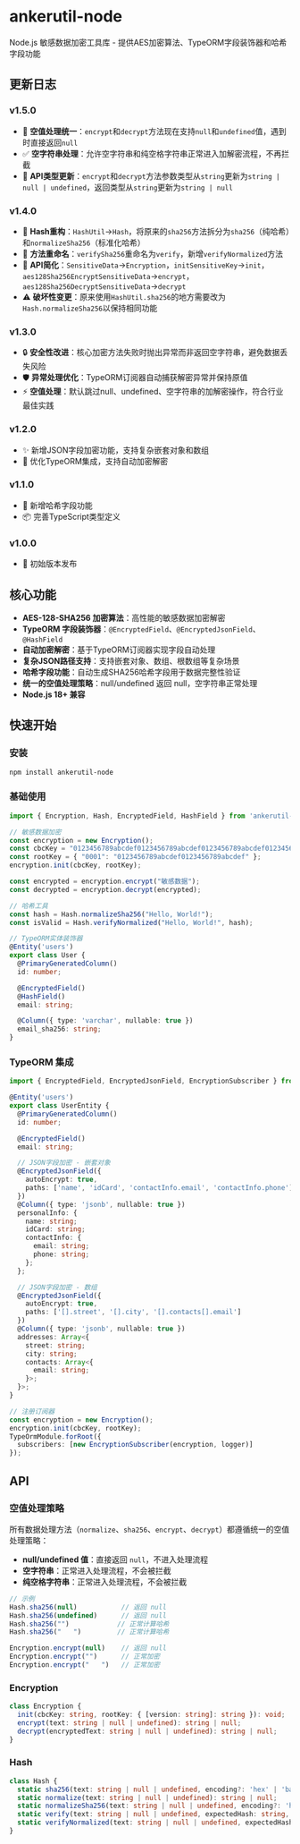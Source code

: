 # ankerutil-node

Node.js 敏感数据加密工具库 - 提供AES加密算法、TypeORM字段装饰器和哈希字段功能

## 更新日志

### v1.5.0
- 🔧 **空值处理统一**：`encrypt`和`decrypt`方法现在支持`null`和`undefined`值，遇到时直接返回`null`
- ✅ **空字符串处理**：允许空字符串和纯空格字符串正常进入加解密流程，不再拦截
- 📝 **API类型更新**：`encrypt`和`decrypt`方法参数类型从`string`更新为`string | null | undefined`，返回类型从`string`更新为`string | null`

### v1.4.0
- 🔄 **Hash重构**：`HashUtil`→`Hash`，将原来的`sha256`方法拆分为`sha256`（纯哈希）和`normalizeSha256`（标准化哈希）
- 📝 **方法重命名**：`verifySha256`重命名为`verify`，新增`verifyNormalized`方法
- 🔧 **API简化**：`SensitiveData`→`Encryption`，`initSensitiveKey`→`init`，`aes128Sha256EncryptSensitiveData`→`encrypt`，`aes128Sha256DecryptSensitiveData`→`decrypt`
- ⚠️ **破坏性变更**：原来使用`HashUtil.sha256`的地方需要改为`Hash.normalizeSha256`以保持相同功能

### v1.3.0
- 🔒 **安全性改进**：核心加密方法失败时抛出异常而非返回空字符串，避免数据丢失风险
- 🛡️ **异常处理优化**：TypeORM订阅器自动捕获解密异常并保持原值
- ⚡ **空值处理**：默认跳过null、undefined、空字符串的加解密操作，符合行业最佳实践

### v1.2.0
- ✨ 新增JSON字段加密功能，支持复杂嵌套对象和数组
- 🔧 优化TypeORM集成，支持自动加密解密

### v1.1.0
- 🎯 新增哈希字段功能
- 📦 完善TypeScript类型定义

### v1.0.0
- 🚀 初始版本发布

## 核心功能

- **AES-128-SHA256 加密算法**：高性能的敏感数据加密解密
- **TypeORM 字段装饰器**：`@EncryptedField`、`@EncryptedJsonField`、`@HashField`
- **自动加密解密**：基于TypeORM订阅器实现字段自动处理
- **复杂JSON路径支持**：支持嵌套对象、数组、根数组等复杂场景
- **哈希字段功能**：自动生成SHA256哈希字段用于数据完整性验证
- **统一的空值处理策略**：null/undefined 返回 null，空字符串正常处理
- **Node.js 18+ 兼容**

## 快速开始

### 安装

```bash
npm install ankerutil-node
```

### 基础使用

```typescript
import { Encryption, Hash, EncryptedField, HashField } from 'ankerutil-node';

// 敏感数据加密
const encryption = new Encryption();
const cbcKey = "0123456789abcdef0123456789abcdef0123456789abcdef0123456789abcdef";
const rootKey = { "0001": "0123456789abcdef0123456789abcdef" };
encryption.init(cbcKey, rootKey);

const encrypted = encryption.encrypt("敏感数据");
const decrypted = encryption.decrypt(encrypted);

// 哈希工具
const hash = Hash.normalizeSha256("Hello, World!");
const isValid = Hash.verifyNormalized("Hello, World!", hash);

// TypeORM实体装饰器
@Entity('users')
export class User {
  @PrimaryGeneratedColumn()
  id: number;

  @EncryptedField()
  @HashField()
  email: string;

  @Column({ type: 'varchar', nullable: true })
  email_sha256: string;
}
```

### TypeORM 集成

```typescript
import { EncryptedField, EncryptedJsonField, EncryptionSubscriber } from 'ankerutil-node';

@Entity('users')
export class UserEntity {
  @PrimaryGeneratedColumn()
  id: number;

  @EncryptedField()
  email: string;

  // JSON字段加密 - 嵌套对象
  @EncryptedJsonField({
    autoEncrypt: true,
    paths: ['name', 'idCard', 'contactInfo.email', 'contactInfo.phone']
  })
  @Column({ type: 'jsonb', nullable: true })
  personalInfo: {
    name: string;
    idCard: string;
    contactInfo: {
      email: string;
      phone: string;
    };
  };

  // JSON字段加密 - 数组
  @EncryptedJsonField({
    autoEncrypt: true,
    paths: ['[].street', '[].city', '[].contacts[].email']
  })
  @Column({ type: 'jsonb', nullable: true })
  addresses: Array<{
    street: string;
    city: string;
    contacts: Array<{
      email: string;
    }>;
  }>;
}

// 注册订阅器
const encryption = new Encryption();
encryption.init(cbcKey, rootKey);
TypeOrmModule.forRoot({
  subscribers: [new EncryptionSubscriber(encryption, logger)]
});
```

## API

### 空值处理策略

所有数据处理方法（`normalize`、`sha256`、`encrypt`、`decrypt`）都遵循统一的空值处理策略：

- **null/undefined 值**：直接返回 `null`，不进入处理流程
- **空字符串**：正常进入处理流程，不会被拦截
- **纯空格字符串**：正常进入处理流程，不会被拦截

```typescript
// 示例
Hash.sha256(null)           // 返回 null
Hash.sha256(undefined)      // 返回 null  
Hash.sha256("")            // 正常计算哈希
Hash.sha256("   ")         // 正常计算哈希

Encryption.encrypt(null)    // 返回 null
Encryption.encrypt("")      // 正常加密
Encryption.encrypt("   ")   // 正常加密
```

### Encryption

```typescript
class Encryption {
  init(cbcKey: string, rootKey: { [version: string]: string }): void;
  encrypt(text: string | null | undefined): string | null;
  decrypt(encryptedText: string | null | undefined): string | null;
}
```

### Hash

```typescript
class Hash {
  static sha256(text: string | null | undefined, encoding?: 'hex' | 'base64'): string | null;
  static normalize(text: string | null | undefined): string | null;
  static normalizeSha256(text: string | null | undefined, encoding?: 'hex' | 'base64'): string | null;
  static verify(text: string | null | undefined, expectedHash: string, encoding?: 'hex' | 'base64'): boolean;
  static verifyNormalized(text: string | null | undefined, expectedHash: string, encoding?: 'hex' | 'base64'): boolean;
}
```
